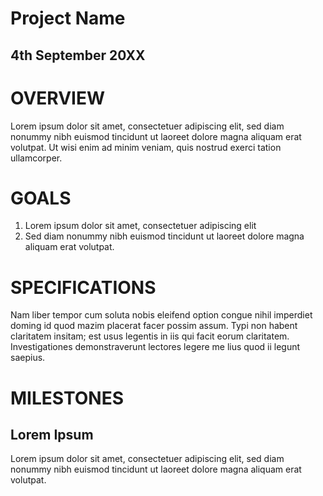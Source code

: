# Project Name

## **4th September 20XX**

# **OVERVIEW**

Lorem ipsum dolor sit amet, consectetuer adipiscing elit, sed diam nonummy nibh euismod tincidunt ut laoreet dolore magna aliquam erat volutpat. Ut wisi enim ad minim veniam, quis nostrud exerci tation ullamcorper. 

# **GOALS**

1. Lorem ipsum dolor sit amet, consectetuer adipiscing elit  
2. Sed diam nonummy nibh euismod tincidunt ut laoreet dolore magna aliquam erat volutpat.

# **SPECIFICATIONS**

Nam liber tempor cum soluta nobis eleifend option congue nihil imperdiet doming id quod mazim placerat facer possim assum. Typi non habent claritatem insitam; est usus legentis in iis qui facit eorum claritatem. Investigationes demonstraverunt lectores legere me lius quod ii legunt saepius.

# **MILESTONES**

## **Lorem Ipsum**

Lorem ipsum dolor sit amet, consectetuer adipiscing elit, sed diam nonummy nibh euismod tincidunt ut laoreet dolore magna aliquam erat volutpat.


